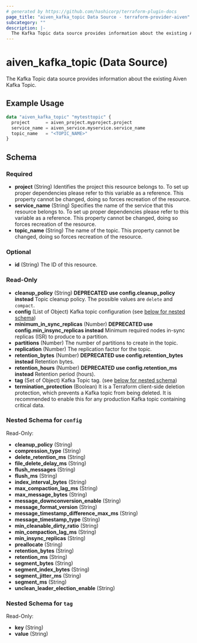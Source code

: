 ```yaml
---
# generated by https://github.com/hashicorp/terraform-plugin-docs
page_title: "aiven_kafka_topic Data Source - terraform-provider-aiven"
subcategory: ""
description: |-
  The Kafka Topic data source provides information about the existing Aiven Kafka Topic.
---
```


# aiven_kafka_topic (Data Source)

The Kafka Topic data source provides information about the existing Aiven Kafka Topic.

## Example Usage

```terraform
data "aiven_kafka_topic" "mytesttopic" {
  project      = aiven_project.myproject.project
  service_name = aiven_service.myservice.service_name
  topic_name   = "<TOPIC_NAME>"
}
```

<!-- schema generated by tfplugindocs -->
## Schema

### Required

- **project** (String) Identifies the project this resource belongs to. To set up proper dependencies please refer to this variable as a reference. This property cannot be changed, doing so forces recreation of the resource.
- **service_name** (String) Specifies the name of the service that this resource belongs to. To set up proper dependencies please refer to this variable as a reference. This property cannot be changed, doing so forces recreation of the resource.
- **topic_name** (String) The name of the topic. This property cannot be changed, doing so forces recreation of the resource.

### Optional

- **id** (String) The ID of this resource.

### Read-Only

- **cleanup_policy** (String) **DEPRECATED use config.cleanup_policy instead** Topic cleanup policy. The possible values are `delete` and `compact`.
- **config** (List of Object) Kafka topic configuration (see [below for nested schema](#nestedatt--config))
- **minimum_in_sync_replicas** (Number) **DEPRECATED use config.min_insync_replicas instead** Minimum required nodes in-sync replicas (ISR) to produce to a partition.
- **partitions** (Number) The number of partitions to create in the topic.
- **replication** (Number) The replication factor for the topic.
- **retention_bytes** (Number) **DEPRECATED use config.retention_bytes instead** Retention bytes.
- **retention_hours** (Number) **DEPRECATED use config.retention_ms instead** Retention period (hours).
- **tag** (Set of Object) Kafka Topic tag. (see [below for nested schema](#nestedatt--tag))
- **termination_protection** (Boolean) It is a Terraform client-side deletion protection, which prevents a Kafka topic from being deleted. It is recommended to enable this for any production Kafka topic containing critical data.

<a id="nestedatt--config"></a>
### Nested Schema for `config`

Read-Only:

- **cleanup_policy** (String)
- **compression_type** (String)
- **delete_retention_ms** (String)
- **file_delete_delay_ms** (String)
- **flush_messages** (String)
- **flush_ms** (String)
- **index_interval_bytes** (String)
- **max_compaction_lag_ms** (String)
- **max_message_bytes** (String)
- **message_downconversion_enable** (String)
- **message_format_version** (String)
- **message_timestamp_difference_max_ms** (String)
- **message_timestamp_type** (String)
- **min_cleanable_dirty_ratio** (String)
- **min_compaction_lag_ms** (String)
- **min_insync_replicas** (String)
- **preallocate** (String)
- **retention_bytes** (String)
- **retention_ms** (String)
- **segment_bytes** (String)
- **segment_index_bytes** (String)
- **segment_jitter_ms** (String)
- **segment_ms** (String)
- **unclean_leader_election_enable** (String)


<a id="nestedatt--tag"></a>
### Nested Schema for `tag`

Read-Only:

- **key** (String)
- **value** (String)



